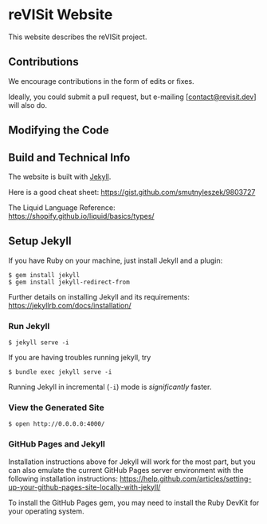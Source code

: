 # reVISit Website

This website describes the reVISit project.

## Contributions

We encourage contributions in the form of edits or fixes.

Ideally, you could submit a pull request, but e-mailing [contact@revisit.dev] will also do. 


## Modifying the Code

## Build and Technical Info

The website is built with
[Jekyll](http://jekyllrb.com).

Here is a good cheat sheet: 
https://gist.github.com/smutnyleszek/9803727

The Liquid Language Reference: https://shopify.github.io/liquid/basics/types/


## Setup Jekyll

If you have Ruby on your machine, just install Jekyll and a plugin:

``` shell
$ gem install jekyll
$ gem install jekyll-redirect-from
```

Further details on installing Jekyll and its requirements:
https://jekyllrb.com/docs/installation/


### Run Jekyll

``` shell
$ jekyll serve -i
```

If you are having troubles running jekyll, try 
``` shell
$ bundle exec jekyll serve -i
```


Running Jekyll in incremental (`-i`) mode is _significantly_ faster.


### View the Generated Site

``` shell
$ open http://0.0.0.0:4000/
```



### GitHub Pages and Jekyll

Installation instructions above for Jekyll will work for the most part, but you
can also emulate the current GitHub Pages server environment with the following
installation instructions:
https://help.github.com/articles/setting-up-your-github-pages-site-locally-with-jekyll/


To install the GitHub Pages gem, you may need to install the Ruby DevKit for
your operating system.
